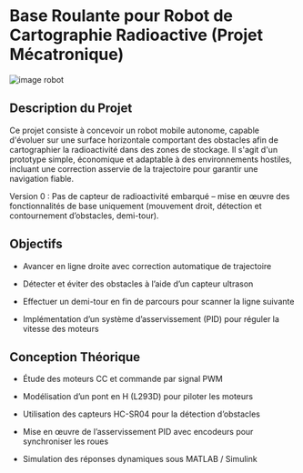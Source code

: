 # Base Roulante pour Robot de Cartographie Radioactive (Projet Mécatronique)
![image robot](https://github.com/user-attachments/assets/993e996c-da22-49cb-bbdf-2ee6657c5e68)

## Description du Projet
Ce projet consiste à concevoir un robot mobile autonome, capable d'évoluer sur une surface horizontale comportant des obstacles afin de cartographier la radioactivité dans des zones de stockage. Il s'agit d'un prototype simple, économique et adaptable à des environnements hostiles, incluant une correction asservie de la trajectoire pour garantir une navigation fiable.

Version 0 : Pas de capteur de radioactivité embarqué – mise en œuvre des fonctionnalités de base uniquement (mouvement droit, détection et contournement d’obstacles, demi-tour).

## Objectifs
- Avancer en ligne droite avec correction automatique de trajectoire

- Détecter et éviter des obstacles à l’aide d’un capteur ultrason

- Effectuer un demi-tour en fin de parcours pour scanner la ligne suivante

- Implémentation d’un système d’asservissement (PID) pour réguler la vitesse des moteurs

## Conception Théorique
- Étude des moteurs CC et commande par signal PWM

- Modélisation d’un pont en H (L293D) pour piloter les moteurs

- Utilisation des capteurs HC-SR04 pour la détection d’obstacles

- Mise en œuvre de l’asservissement PID avec encodeurs pour synchroniser les roues

- Simulation des réponses dynamiques sous MATLAB / Simulink


